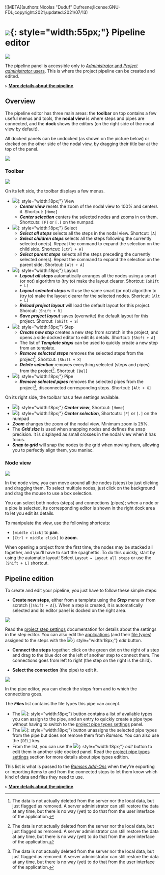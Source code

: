 ![META](authors:Nicolas "Duduf" Dufresne;license:GNU-FDL;copyright:2021;updated:2021/07/13)

# ![](/img/icons/edit-connections-pipeline_bl.svg){: style="width:55px;"} Pipeline editor

![](/img/client/pipelineeditor.png)

The pipeline panel is accessible only to [*Administrator* and *Project administrator* users](../../pipeline/administration.md). This is where the project pipeline can be created and edited.

▹ **[More details about the pipeline](../../pipeline/pipeline.md)**.

## Overview

The pipeline editor has three main areas: the **toolbar** on top contains a few useful menus and tools, the **nodal view** is where steps and pipes are connected, and the **dock** shows the editors (on the right side of the nocal view by default).

All docked panels can be undocked (as shown on the picture below) or docked on the other side of the nodal view, by dragging their title bar at the top of the panel.

![](/img/client/pipestepundock.png)

### Toolbar

![](/img/client/pipetoolbar.png)

On its left side, the toolbar displays a few menus.

- ![](/img/icons/frame-focus-center-target_sd.svg){: style="width:18px;"} View
    - ***Center view*** resets the zoom of the nodal view to 100% and centers it. Shortcut: `[Home]`
    - ***Center selection*** centers the selected nodes and zooms in on them. Shortcuts: `[F]` or `[.]` on the numpad.
- ![](/img/icons/select.svg){: style="width:18px;"} Select
    - ***Select all steps*** selects all the steps in the nodal view. Shortcut: `[A]`
    - ***Select children steps*** selects all the steps following the currently selected one(s). Repeat the command to expand the selection on the child side. Shortcut: `[Ctrl + A]`
    - ***Select parent steps*** selects all the steps preceding the currently selected one(s). Repeat the command to expand the selection on the parent side. Shortcut: `[Alt + A]`
- ![](/img/icons/connections_sd.svg){: style="width:18px;"} Layout
    - ***Layout all steps*** automatically arranges all the nodes using a smart (or not) algorithm to (try to) make the layout clearer. Shortcut: `[Shift + L]`
    - ***Layout selected steps*** will use the same smart (or not) algorithm to (try to) make the layout clearer for the selected nodes. Shortcut: `[Alt + L]`
    - ***Reload project layout*** will load the default layout for this project. Shorcut: `[Shift + R]`
    - ***Save project layout*** saves (overwrite) the default layout for this project. Shorcut: `[Shift + S]`
- ![](/img/icons/step-node_sl.svg){: style="width:18px;"} Step
    - ***Create new step*** creates a new step from scratch in the project, and opens a side docked editor to edit its details. Shortcut: `[Shift + A]`
    - The list of ***Template steps*** can be used to quickly create a new step from an template.
    - ***Remove selected steps*** removes the selected steps from the project[^1]. Shortcut: `[Shift + X]`
    - ***Delete selection*** removes everything selected (steps and pipes) from the project[^1]. Shortcut: `[Del]`
- ![](/img/icons/connection_sl.svg){: style="width:18px;"} Pipe
    - ***Remove selected pipes*** removes the selected pipes from the project[^1], disconnected corresponding steps. Shortcut: `[Alt + X]`

On its right side, the toolbar has a few settings available.

- ![](/img/icons/frame-focus-center-target_sl.svg){: style="width:18px;"} ***Center view***, Shortcut: `[Home]`
- ![](/img/icons/frame-focus-center-target-nodes_sl.svg){: style="width:18px;"} ***Center selection***, Shortcuts: `[F]` or `[.]` on the numpad
- ***Zoom*** changes the zoom of the nodal view. Minimum zoom is 25%.
- The ***Grid size*** is used when snapping nodes and defines the snap precision. It is displayed as small crosses in the nodal view when it has focus.
- ***Snap to grid*** will snap the nodes to the grid when moving them, allowing you to perfectly align them, you maniac.

### Node view

![](/img/client/nodeview.png)

In the node view, you can move around all the nodes (steps) by just clicking and dragging them. To select multiple nodes, just click on the background and drag the mouse to use a box selection.

You can select both nodes (steps) and connections (pipes); when a node or a pipe is selected, its corresponding editor is shown in the right dock area to let you edit its details.

To manipulate the view, use the following shortcuts:

- `[middle click]` to **pan**.
- `[Ctrl + middle click]` to **zoom**.

When opening a project from the first time, the nodes may be stacked all together, and you'll have to sort the spaghettis. To do this quickly, start by using the automatic layout! Select `Layout ▸ Layout all steps` or use the `[Shift + L]` shortcut.

## Pipeline edition

To create and edit your pipeline, you just have to follow these simple steps:

- **Create new steps**, either from a template using the ***Step*** menu or from scratch (`[Shift + A]`). When a step is created, it is automatically selected and its editor panel is docked on the right area.

![](/img/client/pipestepedit.png)

Read the [project step settings](steps.md) documentation for details about the settings in the step editor. You can also edit the [applications](applications.md) (and their [file types](filetypes.md)) assigned to the steps with the ![](/img/icons/edit-comment-modify_sl.svg){: style="width:18px;"} *edit* button.

- **Connect the steps** together: click on the green dot on the right of a step and drag to the blue dot on the left of another step to connect them. The connections goes from left to right (the step on the right is the child).

- **Select the connection** (the pipe) to edit it.

![](/img/client/pipeedit.png)

In the pipe editor, you can check the steps from and to which the connections goes.

The ***Files*** list contains the file types this pipe can accept.

- The ![](/img/icons/add_sl.svg){: style="width:18px;"} button contains a list of available types you can assign to the pipe, and an entry to quickly create a pipe type without having to switch to the [project pipe types settings](pipetypes.md) panel.
- The ![](/img/icons/remove_sl.svg){: style="width:18px;"} button unassigns the selected pipe types from the pipe but does not remove them from *Ramses*. You can also use the `[DEL]` key.
- From the list, you can use the ![](/img/icons/edit-comment-modify_sl.svg){: style="width:18px;"} *edit* button to edit them in another side docked panel. Read the [project pipe types settings](pipetypes.md) section for more details about pipe types edition.

This list is what is passed to the [*Ramses Add-Ons*](../addons/index.md) when they're exporting or importing items to and from the connected steps to let them know which kind of data and files they need to use.

▹ **[More details about the pipeline](../../pipeline/pipeline.md)**.

[^1]:
    The data is not actually deleted from the server nor the local data, but just flagged as removed. A server administrator can still restore the data at any time, but there is no way (yet) to do that from the user interface of the application.


